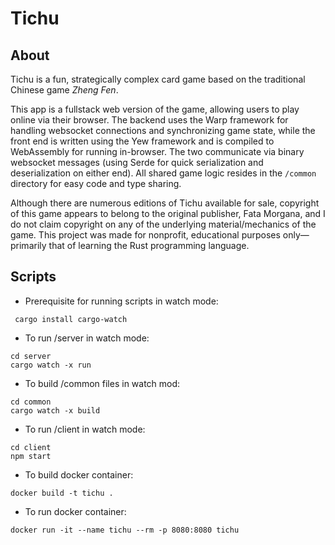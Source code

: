 # Tichu

## About

Tichu is a fun, strategically complex card game based on the traditional Chinese game *Zheng Fen*.

This app is a fullstack web version of the game, allowing users to play online via their browser. The backend uses the Warp framework for handling websocket connections and synchronizing game state, while the front end is written using the Yew framework and is compiled to WebAssembly for running in-browser. The two communicate via binary websocket messages (using Serde for quick serialization and deserialization on either end). All shared game logic resides in the `/common` directory for easy code and type sharing.

Although there are numerous editions of Tichu available for sale, copyright of this game appears to belong to the original publisher, Fata Morgana, and I do not claim copyright on any of the underlying material/mechanics of the game. This project was made for nonprofit, educational purposes only—primarily that of learning the Rust programming language.

## Scripts
- Prerequisite for running scripts in watch mode: 
```
 cargo install cargo-watch
```

- To run /server in watch mode: 
```
cd server
cargo watch -x run
```

- To build /common files in watch mod:
```
cd common
cargo watch -x build
```

- To run /client in watch mode:
```
cd client
npm start
```

- To build docker container: 
```
docker build -t tichu .
```

- To run docker container: 
```
docker run -it --name tichu --rm -p 8080:8080 tichu
```
